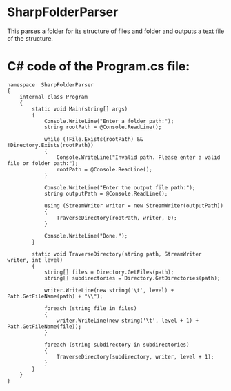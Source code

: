 # SharpFolderParser
This parses a folder for its structure of files and folder and outputs a text file of the structure.

# C# code of the Program.cs file:

    namespace  SharpFolderParser
    {
        internal class Program
        {
            static void Main(string[] args)
            {
                Console.WriteLine("Enter a folder path:");
                string rootPath = @Console.ReadLine();

                while (!File.Exists(rootPath) && !Directory.Exists(rootPath))
                {
                    Console.WriteLine("Invalid path. Please enter a valid file or folder path:");
                    rootPath = @Console.ReadLine();
                }

                Console.WriteLine("Enter the output file path:");
                string outputPath = @Console.ReadLine();

                using (StreamWriter writer = new StreamWriter(outputPath))
                {
                    TraverseDirectory(rootPath, writer, 0);
                }

                Console.WriteLine("Done.");
            }

            static void TraverseDirectory(string path, StreamWriter writer, int level)
            {
                string[] files = Directory.GetFiles(path);
                string[] subdirectories = Directory.GetDirectories(path);

                writer.WriteLine(new string('\t', level) + Path.GetFileName(path) + "\\");

                foreach (string file in files)
                {
                    writer.WriteLine(new string('\t', level + 1) + Path.GetFileName(file));
                }

                foreach (string subdirectory in subdirectories)
                {
                    TraverseDirectory(subdirectory, writer, level + 1);
                }
            }
        }
    }
